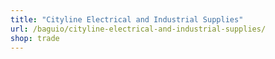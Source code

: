 ```yaml
---
title: "Cityline Electrical and Industrial Supplies"
url: /baguio/cityline-electrical-and-industrial-supplies/
shop: trade
---
```

